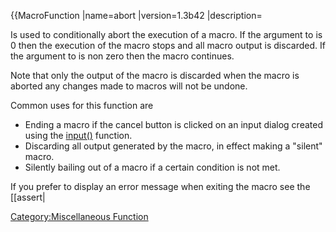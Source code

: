 {{MacroFunction |name=abort |version=1.3b42 |description=

Is used to conditionally abort the execution of a macro. If the argument
to  is 0 then the execution of the macro stops and all macro output is
discarded. If the argument to  is non zero then the macro continues.

Note that only the output of the macro is discarded when the macro is
aborted any changes made to macros will not be undone.

Common uses for this function are

  - Ending a macro if the cancel button is clicked on an input dialog
    created using the [input()](Macros:Functions:input "wikilink")
    function.
  - Discarding all output generated by the macro, in effect making a
    "silent" macro.
  - Silently bailing out of a macro if a certain condition is not met.

If you prefer to display an error message when exiting the macro see the
\[\[assert|

[Category:Miscellaneous
Function](Category:Miscellaneous_Function "wikilink")